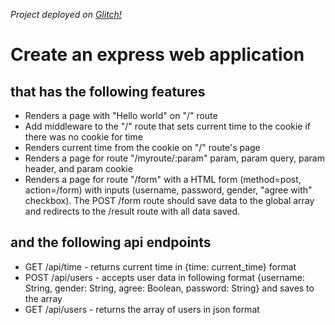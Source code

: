 
*Project deployed on [Glitch!](https://my-express-demo.glitch.me/)*


# Create an express web application 

## that has the following features

* Renders a page with "Hello world" on "/" route
* Add middleware to the "/" route that sets current time to the cookie if there was no cookie for time
* Renders current time from the cookie on "/" route's page
* Renders a page for route "/myroute/:param" param, param query, param header, and param cookie
* Renders a page for route "/form" with a HTML form (method=post, action=/form) with inputs (username, password, gender, "agree with" checkbox). The POST /form route should save data to the global array and redirects to the /result route with all data saved.
## and the following api endpoints

* GET /api/time - returns current time in {time: current_time} format
* POST /api/users - accepts user data in following format {username: String, gender: String, agree: Boolean, password: String} and saves to the array
* GET /api/users - returns the array of users in json format